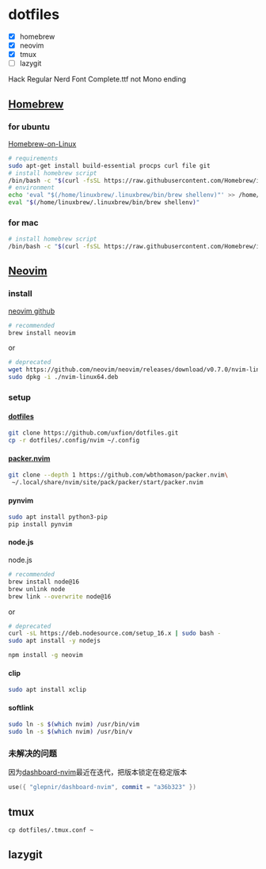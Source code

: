 # dotfiles

- [x] homebrew
- [x] neovim
- [x] tmux
- [ ] lazygit

Hack Regular Nerd Font Complete.ttf
not Mono ending

## [Homebrew](https://brew.sh)

### for ubuntu

[Homebrew-on-Linux](https://docs.brew.sh/Homebrew-on-Linux)

```bash
# requirements
sudo apt-get install build-essential procps curl file git
# install homebrew script
/bin/bash -c "$(curl -fsSL https://raw.githubusercontent.com/Homebrew/install/HEAD/install.sh)"
# environment
echo 'eval "$(/home/linuxbrew/.linuxbrew/bin/brew shellenv)"' >> /home/lecter/.profile
eval "$(/home/linuxbrew/.linuxbrew/bin/brew shellenv)"
```

### for mac

```bash
# install homebrew script
/bin/bash -c "$(curl -fsSL https://raw.githubusercontent.com/Homebrew/install/HEAD/install.sh)"
```

## [Neovim](https://neovim.io)

### install

[neovim github](https://github.com/neovim/neovim)

```bash
# recommended
brew install neovim
```

or

```bash
# deprecated
wget https://github.com/neovim/neovim/releases/download/v0.7.0/nvim-linux64.deb
sudo dpkg -i ./nvim-linux64.deb
```

### setup

#### [dotfiles](https://github.com/uxfion/dotfiles)

```bash
git clone https://github.com/uxfion/dotfiles.git
cp -r dotfiles/.config/nvim ~/.config
```

#### [packer.nvim](https://github.com/wbthomason/packer.nvim)

```bash
git clone --depth 1 https://github.com/wbthomason/packer.nvim\
 ~/.local/share/nvim/site/pack/packer/start/packer.nvim
```

#### pynvim

```bash
sudo apt install python3-pip
pip install pynvim
```

#### node.js

node.js

```bash
# recommended
brew install node@16
brew unlink node
brew link --overwrite node@16
```

or

```bash
# deprecated
curl -sL https://deb.nodesource.com/setup_16.x | sudo bash -
sudo apt install -y nodejs
```

```bash
npm install -g neovim
```

#### clip

```bash
sudo apt install xclip
```

#### softlink

```bash
sudo ln -s $(which nvim) /usr/bin/vim
sudo ln -s $(which nvim) /usr/bin/v
```

### 未解决的问题

因为[dashboard-nvim](https://github.com/glepnir/dashboard-nvim)最近在迭代，把版本锁定在稳定版本

```lua
use({ "glepnir/dashboard-nvim", commit = "a36b323" })
```

## tmux

```shell
cp dotfiles/.tmux.conf ~
```

## lazygit

